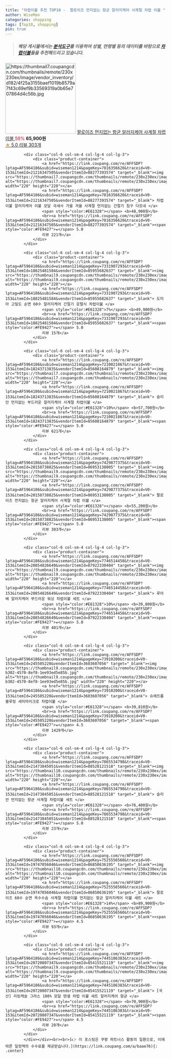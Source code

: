 ```yaml
---
title: "차렵이불 추천 TOP10 -  팔로이즈 먼지없는 항균 알러지케어 사계절 차렵 이불 "
author: WiseMan
categories: shopping
tags: [Top10, shopping]
pin: true
---
```


> ##### 해당 게시물에서는 [**분석도구**](https://itemscout.io/)를 이용하여 **성별**, **연령별** 등의 데이터를 바탕으로 [**차렵이불**](https://link.coupang.com/a/baae76)들을 추천해드리고 있습니다.
<div class="container"><div class="row">
            <div class="col-6 col-sm-4 col-lg-4 col-lg-3">
                <div class="product-container">
                    <a href="https://link.coupang.com/re/AFFSDP?lptag=AF5964186&subid=wiseman1214&pageKey=7429877375&traceid=V0-153&itemId=20647649665&vendorItemId=86953137990" target="_blank"><img src="https://thumbnail7.coupangcdn.com/thumbnails/remote/230x230ex/image/vendor_inventory/d182/4f25a3155baef1019b8579a7f43c69ef9b33569319a0b65e707864d4c56b.jpg" alt="https://thumbnail7.coupangcdn.com/thumbnails/remote/230x230ex/image/vendor_inventory/d182/4f25a3155baef1019b8579a7f43c69ef9b33569319a0b65e707864d4c56b.jpg" width="220" height="220"></a>
                    <a href="https://link.coupang.com/re/AFFSDP?lptag=AF5964186&subid=wiseman1214&pageKey=7429877375&traceid=V0-153&itemId=20647649665&vendorItemId=86953137990" target="_blank"> 팔로이즈 먼지없는 항균 알러지케어 사계절 차렵 이불 </a>
                    <span style="color:#E61328">58%</span> <b>65,900원</b>
                    <br><a href="https://link.coupang.com/re/AFFSDP?lptag=AF5964186&subid=wiseman1214&pageKey=7429877375&traceid=V0-153&itemId=20647649665&vendorItemId=86953137990" target="_blank"><span style="color:#FE9427">★</span> 5.0
                    리뷰 303개</a>
                </div>
            </div>
            
            <div class="col-6 col-sm-4 col-lg-4 col-lg-3">
                <div class="product-container">
                    <a href="https://link.coupang.com/re/AFFSDP?lptag=AF5964186&subid=wiseman1214&pageKey=7816356620&traceid=V0-153&itemId=21216347505&vendorItemId=88277393574" target="_blank"><img src="https://thumbnail7.coupangcdn.com/thumbnails/remote/230x230ex/image/vendor_inventory/253b/111cda53e4cb410e056880c55b2dabed0d35ed95428ac66e279508d7e716.jpg" alt="https://thumbnail7.coupangcdn.com/thumbnails/remote/230x230ex/image/vendor_inventory/253b/111cda53e4cb410e056880c55b2dabed0d35ed95428ac66e279508d7e716.jpg" width="220" height="220"></a>
                    <a href="https://link.coupang.com/re/AFFSDP?lptag=AF5964186&subid=wiseman1214&pageKey=7816356620&traceid=V0-153&itemId=21216347505&vendorItemId=88277393574" target="_blank"> 차렵이불 알러지케어 이불 모달 극세사 가을 겨울 사계절 먼지없는 간절기 침구 다프네 </a>
                    <span style="color:#E61328"></span> <b>48,900원</b>
                    <br><a href="https://link.coupang.com/re/AFFSDP?lptag=AF5964186&subid=wiseman1214&pageKey=7816356620&traceid=V0-153&itemId=21216347505&vendorItemId=88277393574" target="_blank"><span style="color:#FE9427">★</span> 5.0
                    리뷰 221개</a>
                </div>
            </div>
            
            <div class="col-6 col-sm-4 col-lg-4 col-lg-3">
                <div class="product-container">
                    <a href="https://link.coupang.com/re/AFFSDP?lptag=AF5964186&subid=wiseman1214&pageKey=7331907293&traceid=V0-153&itemId=18825481584&vendorItemId=85955682637" target="_blank"><img src="https://thumbnail9.coupangcdn.com/thumbnails/remote/230x230ex/image/vendor_inventory/5f1a/d3f6ffa2645b65b76f4b543b9b08398a405d0f3a66610a2725b8669a13cb.jpg" alt="https://thumbnail9.coupangcdn.com/thumbnails/remote/230x230ex/image/vendor_inventory/5f1a/d3f6ffa2645b65b76f4b543b9b08398a405d0f3a66610a2725b8669a13cb.jpg" width="220" height="220"></a>
                    <a href="https://link.coupang.com/re/AFFSDP?lptag=AF5964186&subid=wiseman1214&pageKey=7331907293&traceid=V0-153&itemId=18825481584&vendorItemId=85955682637" target="_blank"> 도미아 고밀도 순면 60수 알러지케어 간절기 호텔식 차렵이불 </a>
                    <span style="color:#E61328">7%</span> <b>49,900원</b>
                    <br><a href="https://link.coupang.com/re/AFFSDP?lptag=AF5964186&subid=wiseman1214&pageKey=7331907293&traceid=V0-153&itemId=18825481584&vendorItemId=85955682637" target="_blank"><span style="color:#FE9427">★</span> 5.0
                    리뷰 15개</a>
                </div>
            </div>
            
            <div class="col-6 col-sm-4 col-lg-4 col-lg-3">
                <div class="product-container">
                    <a href="https://link.coupang.com/re/AFFSDP?lptag=AF5964186&subid=wiseman1214&pageKey=7210021867&traceid=V0-153&itemId=18243713835&vendorItemId=85608164879" target="_blank"><img src="https://thumbnail7.coupangcdn.com/thumbnails/remote/230x230ex/image/vendor_inventory/2377/f1b01db7f6a10ce3a3e2b25d55d31490b2d6e2d91810e34f603fd1a24649.JPG" alt="https://thumbnail7.coupangcdn.com/thumbnails/remote/230x230ex/image/vendor_inventory/2377/f1b01db7f6a10ce3a3e2b25d55d31490b2d6e2d91810e34f603fd1a24649.JPG" width="220" height="220"></a>
                    <a href="https://link.coupang.com/re/AFFSDP?lptag=AF5964186&subid=wiseman1214&pageKey=7210021867&traceid=V0-153&itemId=18243713835&vendorItemId=85608164879" target="_blank"> 슬리안 먼지없는 부드러운 알러지케어 사계절 차렵이불 </a>
                    <span style="color:#E61328">10%</span> <b>57,700원</b>
                    <br><a href="https://link.coupang.com/re/AFFSDP?lptag=AF5964186&subid=wiseman1214&pageKey=7210021867&traceid=V0-153&itemId=18243713835&vendorItemId=85608164879" target="_blank"><span style="color:#FE9427">★</span> 5.0
                    리뷰 621개</a>
                </div>
            </div>
            
            <div class="col-6 col-sm-4 col-lg-4 col-lg-3">
                <div class="product-container">
                    <a href="https://link.coupang.com/re/AFFSDP?lptag=AF5964186&subid=wiseman1214&pageKey=7429877375&traceid=V0-153&itemId=20158738825&vendorItemId=86953138005" target="_blank"><img src="https://thumbnail9.coupangcdn.com/thumbnails/remote/230x230ex/image/vendor_inventory/b727/719a2fbe000a0924bb6929e0435d2d28a682ffeefe6623979db30516b41a.jpg" alt="https://thumbnail9.coupangcdn.com/thumbnails/remote/230x230ex/image/vendor_inventory/b727/719a2fbe000a0924bb6929e0435d2d28a682ffeefe6623979db30516b41a.jpg" width="220" height="220"></a>
                    <a href="https://link.coupang.com/re/AFFSDP?lptag=AF5964186&subid=wiseman1214&pageKey=7429877375&traceid=V0-153&itemId=20158738825&vendorItemId=86953138005" target="_blank"> 팔로이즈 먼지없는 항균 알러지케어 사계절 차렵 이불 </a>
                    <span style="color:#E61328"></span> <b>55,200원</b>
                    <br><a href="https://link.coupang.com/re/AFFSDP?lptag=AF5964186&subid=wiseman1214&pageKey=7429877375&traceid=V0-153&itemId=20158738825&vendorItemId=86953138005" target="_blank"><span style="color:#FE9427">★</span> 5.0
                    리뷰 303개</a>
                </div>
            </div>
            
            <div class="col-6 col-sm-4 col-lg-4 col-lg-3">
                <div class="product-container">
                    <a href="https://link.coupang.com/re/AFFSDP?lptag=AF5964186&subid=wiseman1214&pageKey=7746514458&traceid=V0-153&itemId=20854826649&vendorItemId=87922330404" target="_blank"><img src="https://thumbnail9.coupangcdn.com/thumbnails/remote/230x230ex/image/vendor_inventory/4ecb/c7b8f0aebd6fe9f6b6539157eda2dd67239db527810a760e7a3e794f8c47.jpg" alt="https://thumbnail9.coupangcdn.com/thumbnails/remote/230x230ex/image/vendor_inventory/4ecb/c7b8f0aebd6fe9f6b6539157eda2dd67239db527810a760e7a3e794f8c47.jpg" width="220" height="220"></a>
                    <a href="https://link.coupang.com/re/AFFSDP?lptag=AF5964186&subid=wiseman1214&pageKey=7746514458&traceid=V0-153&itemId=20854826649&vendorItemId=87922330404" target="_blank"> 루아베 알러지케어 부드러운 워싱 차렵이불 세트 </a>
                    <span style="color:#E61328">10%</span> <b>39,800원</b>
                    <br><a href="https://link.coupang.com/re/AFFSDP?lptag=AF5964186&subid=wiseman1214&pageKey=7746514458&traceid=V0-153&itemId=20854826649&vendorItemId=87922330404" target="_blank"><span style="color:#FE9427">★</span> 5.0
                    리뷰 401개</a>
                </div>
            </div>
            
            <div class="col-6 col-sm-4 col-lg-4 col-lg-3">
                <div class="product-container">
                    <a href="https://link.coupang.com/re/AFFSDP?lptag=AF5964186&subid=wiseman1214&pageKey=73910200&traceid=V0-153&itemId=245505220&vendorItemId=3603607056" target="_blank"><img src="https://thumbnail9.coupangcdn.com/thumbnails/remote/230x230ex/image/retail/images/2018/03/29/19/1/e1ee0e53-b302-4570-8ef8-1ee93ed5e85b.jpg" alt="https://thumbnail9.coupangcdn.com/thumbnails/remote/230x230ex/image/retail/images/2018/03/29/19/1/e1ee0e53-b302-4570-8ef8-1ee93ed5e85b.jpg" width="220" height="220"></a>
                    <a href="https://link.coupang.com/re/AFFSDP?lptag=AF5964186&subid=wiseman1214&pageKey=73910200&traceid=V0-153&itemId=245505220&vendorItemId=3603607056" target="_blank"> 슈에뜨룸 블루밍 세미마이크로 차렵이불 </a>
                    <span style="color:#E61328"></span> <b>39,810원</b>
                    <br><a href="https://link.coupang.com/re/AFFSDP?lptag=AF5964186&subid=wiseman1214&pageKey=73910200&traceid=V0-153&itemId=245505220&vendorItemId=3603607056" target="_blank"><span style="color:#FE9427">★</span> 4.5
                    리뷰 1429개</a>
                </div>
            </div>
            
            <div class="col-6 col-sm-4 col-lg-4 col-lg-3">
                <div class="product-container">
                    <a href="https://link.coupang.com/re/AFFSDP?lptag=AF5964186&subid=wiseman1214&pageKey=7865534798&traceid=V0-153&itemId=21473845051&vendorItemId=88528121518" target="_blank"><img src="https://thumbnail10.coupangcdn.com/thumbnails/remote/230x230ex/image/vendor_inventory/706d/e88682bd212234fce8ebdb63534461fd688369a3aa91ebcd71d0c0d22b87.jpg" alt="https://thumbnail10.coupangcdn.com/thumbnails/remote/230x230ex/image/vendor_inventory/706d/e88682bd212234fce8ebdb63534461fd688369a3aa91ebcd71d0c0d22b87.jpg" width="220" height="220"></a>
                    <a href="https://link.coupang.com/re/AFFSDP?lptag=AF5964186&subid=wiseman1214&pageKey=7865534798&traceid=V0-153&itemId=21473845051&vendorItemId=88528121518" target="_blank"> 슬리안 먼지없는 항균 사계절 차렵이불 세트 </a>
                    <span style="color:#E61328"></span> <b>76,400원</b>
                    <br><a href="https://link.coupang.com/re/AFFSDP?lptag=AF5964186&subid=wiseman1214&pageKey=7865534798&traceid=V0-153&itemId=21473845051&vendorItemId=88528121518" target="_blank"><span style="color:#FE9427">★</span> 5.0
                    리뷰 23개</a>
                </div>
            </div>
            
            <div class="col-6 col-sm-4 col-lg-4 col-lg-3">
                <div class="product-container">
                    <a href="https://link.coupang.com/re/AFFSDP?lptag=AF5964186&subid=wiseman1214&pageKey=7525556560&traceid=V0-153&itemId=19747056046&vendorItemId=86850636195" target="_blank"><img src="https://thumbnail10.coupangcdn.com/thumbnails/remote/230x230ex/image/vendor_inventory/f245/8b4964abc103b6ada07a00d2ff0e18fd6619ab2988896a16bc0d72c835c7.jpg" alt="https://thumbnail10.coupangcdn.com/thumbnails/remote/230x230ex/image/vendor_inventory/f245/8b4964abc103b6ada07a00d2ff0e18fd6619ab2988896a16bc0d72c835c7.jpg" width="220" height="220"></a>
                    <a href="https://link.coupang.com/re/AFFSDP?lptag=AF5964186&subid=wiseman1214&pageKey=7525556560&traceid=V0-153&itemId=19747056046&vendorItemId=86850636195" target="_blank"> 팔로이즈 60수 순면 옥수수솜 사계절 차렵이불 먼지없는 항균 알러지케어 이불 세트 </a>
                    <span style="color:#E61328">14%</span> <b>89,900원</b>
                    <br><a href="https://link.coupang.com/re/AFFSDP?lptag=AF5964186&subid=wiseman1214&pageKey=7525556560&traceid=V0-153&itemId=19747056046&vendorItemId=86850636195" target="_blank"><span style="color:#FE9427">★</span> 4.5
                    리뷰 93개</a>
                </div>
            </div>
            
            <div class="col-6 col-sm-4 col-lg-4 col-lg-3">
                <div class="product-container">
                    <a href="https://link.coupang.com/re/AFFSDP?lptag=AF5964186&subid=wiseman1214&pageKey=7445186383&traceid=V0-153&itemId=20720807347&vendorItemId=85415521119" target="_blank"><img src="https://thumbnail9.coupangcdn.com/thumbnails/remote/230x230ex/image/vendor_inventory/363e/99e5a465d227c240965d4e0542b1083b2d4fc6e11bdb194eb72926f8998b.jpg" alt="https://thumbnail9.coupangcdn.com/thumbnails/remote/230x230ex/image/vendor_inventory/363e/99e5a465d227c240965d4e0542b1083b2d4fc6e11bdb194eb72926f8998b.jpg" width="220" height="220"></a>
                    <a href="https://link.coupang.com/re/AFFSDP?lptag=AF5964186&subid=wiseman1214&pageKey=7445186383&traceid=V0-153&itemId=20720807347&vendorItemId=85415521119" target="_blank"> [국산] 리빙캐슬 그라스 100% 모달 텐셀 차렵 이불 세트 알러지케어 항균 </a>
                    <span style="color:#E61328"></span> <b>70,900원</b>
                    <br><a href="https://link.coupang.com/re/AFFSDP?lptag=AF5964186&subid=wiseman1214&pageKey=7445186383&traceid=V0-153&itemId=20720807347&vendorItemId=85415521119" target="_blank"><span style="color:#FE9427">★</span> 4.5
                    리뷰 20개</a>
                </div>
            </div>
            </div></div><br><br>[👉 이 포스팅은 쿠팡 파트너스 활동의 일환으로, 이에 따른 일정액의 수수료를 제공받습니다.](https://link.coupang.com/a/baae76){: .center}